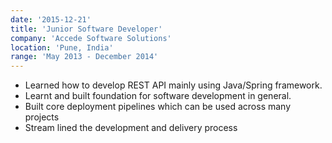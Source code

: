 ```yaml
---
date: '2015-12-21'
title: 'Junior Software Developer'
company: 'Accede Software Solutions'
location: 'Pune, India'
range: 'May 2013 - December 2014'
---
```


- Learned how to develop REST API mainly using Java/Spring framework.
- Learnt and built foundation for software development in general.
- Built core deployment pipelines which can be used across many projects
- Stream lined the development and delivery process
